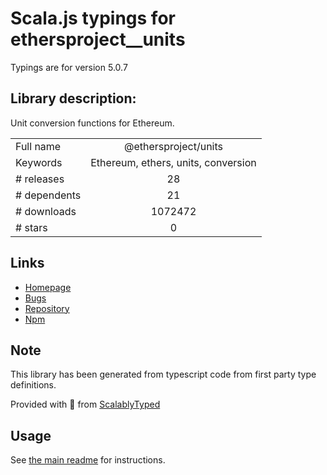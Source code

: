 
# Scala.js typings for ethersproject__units

Typings are for version 5.0.7

## Library description:
Unit conversion functions for Ethereum.

|                    |                 |
| ------------------ | :-------------: |
| Full name          | @ethersproject/units |
| Keywords           | Ethereum, ethers, units, conversion |
| # releases         | 28 |
| # dependents       | 21 |
| # downloads        | 1072472 |
| # stars            | 0 |

## Links
- [Homepage](https://github.com/ethers-io/ethers.js#readme)
- [Bugs](https://github.com/ethers-io/ethers.js/issues)
- [Repository](https://github.com/ethers-io/ethers.js)
- [Npm](https://www.npmjs.com/package/%40ethersproject%2Funits)
    


## Note
This library has been generated from typescript code from first party type definitions.

Provided with :purple_heart: from [ScalablyTyped](https://github.com/oyvindberg/ScalablyTyped)

## Usage
See [the main readme](../../readme.md) for instructions.


